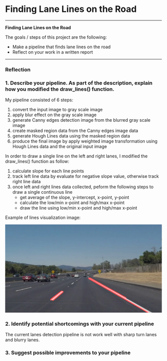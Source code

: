 # **Finding Lane Lines on the Road** 


---

**Finding Lane Lines on the Road**

The goals / steps of this project are the following:
* Make a pipeline that finds lane lines on the road
* Reflect on your work in a written report


[//]: # (Image References)

[image1]: ./test_images_output/segments/solidWhiteCurve.jpg "Solid White Curve"

---

### Reflection

### 1. Describe your pipeline. As part of the description, explain how you modified the draw_lines() function.

My pipeline consisted of 6 steps:
1. convert the input image to gray scale image
2. apply blur effect on the gray scale image
3. generate Canny edges detection image from the blurred gray scale image
4. create masked region data from the Canny edges image data
5. generate Hough Lines data using the masked region data
6. produce the final image by apply weighted image transformation using Hough Lines data and the original input image


In order to draw a single line on the left and right lanes, I modified the draw_lines() function as follow:

1. calculate slope for each line points
2. track left line data by evaluate for negative slope value, otherwise track right line data 
3. once left and right lines data collected, peform the following steps to draw a single continuous line
    * get average of the slope, y-intercept, x-point, y-point
    * calculate the low/min x-point and high/max x-point
    * draw the line using low/min x-point and high/max x-point


Example of lines visualization image: 

![alt text][image1]


### 2. Identify potential shortcomings with your current pipeline


The current lanes detection pipeline is not work well with sharp turn lanes and blurry lanes.



### 3. Suggest possible improvements to your pipeline


